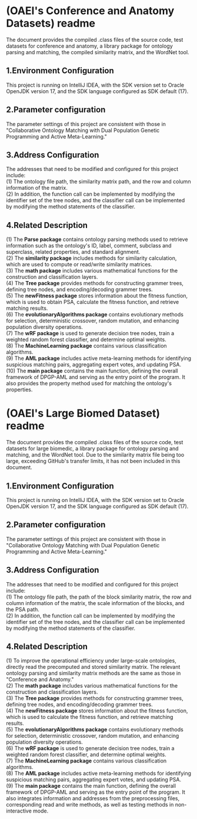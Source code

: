 # (OAEI's Conference and Anatomy Datasets) readme
The document provides the compiled .class files of the source code, test datasets for conference and anatomy, a library package for ontology parsing and matching, the compiled similarity matrix, and the WordNet tool.
## 1.Environment Configuration
This project is running on IntelliJ IDEA, with the SDK version set to Oracle OpenJDK version 17, and the SDK language configured as SDK default (17).
## 2.Parameter configuration
The parameter settings of this project are consistent with those in "Collaborative Ontology Matching with Dual Population Genetic Programming and Active Meta-Learning."
## 3.Address Configuration
The addresses that need to be modified and configured for this project include:  
(1) The ontology file path, the similarity matrix path, and the row and column information of the matrix.  
(2) In addition, the function call can be implemented by modifying the identifier set of the tree nodes, and the classifier call can be implemented by modifying the method statements of the classifier.
## 4.Related Description
(1) The **Parse package** contains ontology parsing methods used to retrieve information such as the ontology's ID, label, comment, subclass and superclass, related properties, and standard alignment.  
(2) The **similarity package** includes methods for similarity calculation, which are used to compute or read/write similarity matrices.  
(3) The **math package** includes various mathematical functions for the construction and classification layers.  
(4) The **Tree package** provides methods for constructing grammer trees, defining tree nodes, and encoding/decoding grammer trees.  
(5) The **newFitness package** stores information about the fitness function, which is used to obtain PSA, calculate the fitness function, and retrieve matching results.  
(6) The **evolutionaryAlgorithms package** contains evolutionary methods for selection, deterministic crossover, random mutation, and enhancing population diversity operations.  
(7) The **wRF package** is used to generate decision tree nodes, train a weighted random forest classifier, and determine optimal weights.  
(8) The **MachineLearning package** contains various classification algorithms.  
(9) The **AML package** includes active meta-learning methods for identifying suspicious matching pairs, aggregating expert votes, and updating PSA.  
(10) The **main package** contains the main function, defining the overall framework of DPGP-AML and serving as the entry point of the program. It also provides the property method used for matching the ontology's properties. 

# (OAEI's Large Biomed Dataset) readme  
The document provides the compiled .class files of the source code, test datasets for large biomedic, a library package for ontology parsing and matching, and the WordNet tool. Due to the similarity matrix file being too large, exceeding GitHub's transfer limits, it has not been included in this document.
## 1.Environment Configuration
This project is running on IntelliJ IDEA, with the SDK version set to Oracle OpenJDK version 17, and the SDK language configured as SDK default (17).
## 2.Parameter configuration
The parameter settings of this project are consistent with those in "Collaborative Ontology Matching with Dual Population Genetic Programming and Active Meta-Learning."
## 3.Address Configuration
The addresses that need to be modified and configured for this project include:  
(1) The ontology file path, the path of the block similarity matrix, the row and column information of the matrix, the scale information of the blocks, and the PSA path.  
(2) In addition, the function call can be implemented by modifying the identifier set of the tree nodes, and the classifier call can be implemented by modifying the method statements of the classifier.
## 4.Related Description
(1) To improve the operational efficiency under large-scale ontologies, directly read the precomputed and stored similarity matrix. The relevant ontology parsing and similarity matrix methods are the same as those in "Conference and Anatomy."  
(2) The **math package** includes various mathematical functions for the construction and classification layers.  
(3) The **Tree package** provides methods for constructing grammer trees, defining tree nodes, and encoding/decoding grammer trees.  
(4) The **newFitness package** stores information about the fitness function, which is used to calculate the fitness function, and retrieve matching results.  
(5) The **evolutionaryAlgorithms package** contains evolutionary methods for selection, deterministic crossover, random mutation, and enhancing population diversity operations.  
(6) The **wRF package** is used to generate decision tree nodes, train a weighted random forest classifier, and determine optimal weights.  
(7) The **MachineLearning package** contains various classification algorithms.  
(8) The **AML package** includes active meta-learning methods for identifying suspicious matching pairs, aggregating expert votes, and updating PSA.  
(9) The **main package** contains the main function, defining the overall framework of DPGP-AML and serving as the entry point of the program. It also integrates information and addresses from the preprocessing files, corresponding read and write methods, as well as testing methods in non-interactive mode.
